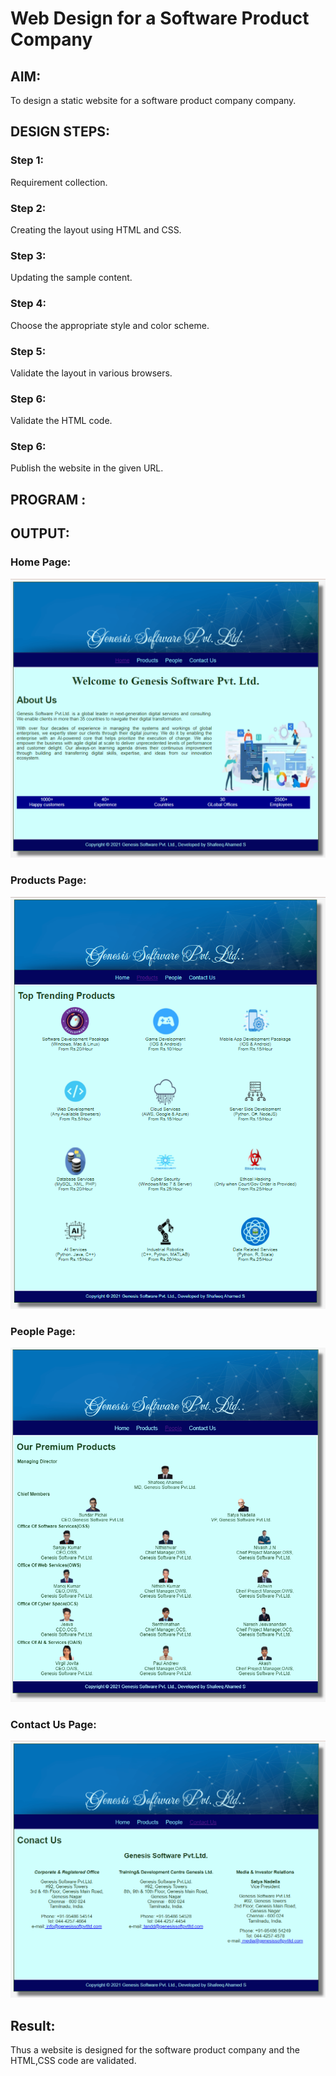 # Web Design for a Software Product Company

## AIM:

To design a static website for a software product company company.

## DESIGN STEPS:

### Step 1:

Requirement collection.

### Step 2:

Creating the layout using HTML and CSS.

### Step 3:

Updating the sample content.

### Step 4:

Choose the appropriate style and color scheme.

### Step 5:

Validate the layout in various browsers.

### Step 6:

Validate the HTML code.

### Step 6:

Publish the website in the given URL.

## PROGRAM :

## OUTPUT:

### Home Page:
![output](./images/home.png)
### Products Page:
![output](./images/products.png)
### People Page:
![output](./images/people.png)
### Contact Us Page:
![output](./images/contactus.png)
## Result:
Thus a website is designed for the software product company and the HTML,CSS code are validated.
